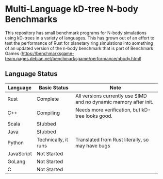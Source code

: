 # Multi-Language kD-tree N-body Benchmarks

This repository has small benchmark programs for N-body simulations using 
kD-trees in a variety of languages. This has grown out of an effort to test the
performance of Rust for planetary ring simulations into something of an
updated version of the n-body benchmark that is part of Benchmark Games
(https://benchmarksgame-team.pages.debian.net/benchmarksgame/performance/nbody.html)

## Language Status

| Language   | Basic Status         | Note                                                              |
| ---------- | -------------------- | ----------------------------------------------------------------- |
| Rust       | Complete             | All versions currently use SIMD and no dynamic memory after init. |
| C++        | Compiling            | Needs more verification, but kD-tree looks good.                  |
| Scala      | Stubbed              |                                                                   |
| Java       | Stubbed              |                                                                   |
| Python     | Technically, it runs | Translated from Rust literally, so may have bugs                  |
| JavaScript | Not Started          |                                                                   |
| GoLang     | Not Started          |                                                                   |
| C          | Not Started          |                                                                   |
